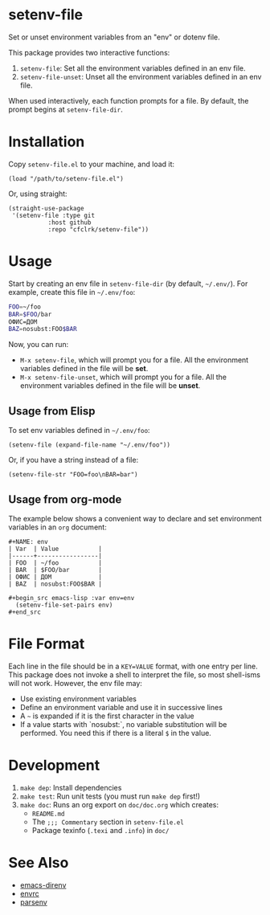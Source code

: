 # setenv-file

Set or unset environment variables from an "env" or dotenv file.

This package provides two interactive functions:

1.  `setenv-file`: Set all the environment variables defined in an env file.
2.  `setenv-file-unset`: Unset all the environment variables defined in an env
    file.

When used interactively, each function prompts for a file. By default, the
prompt begins at `setenv-file-dir`.


# Installation

Copy `setenv-file.el` to your machine, and load it:

```emacs-lisp
(load "/path/to/setenv-file.el")
```

Or, using straight:

```emacs-lisp
(straight-use-package
 '(setenv-file :type git
	       :host github
	       :repo "cfclrk/setenv-file"))
```


# Usage

Start by creating an env file in `setenv-file-dir` (by default, `~/.env/`). For
example, create this file in `~/.env/foo`:

```sh
FOO=~/foo
BAR=$FOO/bar
ОФИС=ДОМ
BAZ=nosubst:FOO$BAR
```

Now, you can run:

-   `M-x setenv-file`, which will prompt you for a file. All the environment
    variables defined in the file will be **set**.
-   `M-x setenv-file-unset`, which will prompt you for a file. All the
    environment variables defined in the file will be **unset**.


## Usage from Elisp

To set env variables defined in `~/.env/foo`:

```emacs-lisp
(setenv-file (expand-file-name "~/.env/foo"))
```

Or, if you have a string instead of a file:

```emacs-lisp
(setenv-file-str "FOO=foo\nBAR=bar")
```


## Usage from org-mode

The example below shows a convenient way to declare and set environment
variables in an `org` document:

```
#+NAME: env
| Var  | Value           |
|------+-----------------|
| FOO  | ~/foo           |
| BAR  | $FOO/bar        |
| ОФИС | ДОМ             |
| BAZ  | nosubst:FOO$BAR |

#+begin_src emacs-lisp :var env=env
  (setenv-file-set-pairs env)
#+end_src
```


# File Format

Each line in the file should be in a `KEY=VALUE` format, with one entry per
line. This package does not invoke a shell to interpret the file, so most
shell-isms will not work. However, the env file may:

-   Use existing environment variables
-   Define an environment variable and use it in successive lines
-   A `~` is expanded if it is the first character in the value
-   If a value starts with \`nosubst:\`, no variable substitution will be
    performed. You need this if there is a literal `$` in the value.


# Development

1.  `make dep`: Install dependencies
2.  `make test`: Run unit tests (you must run `make dep` first!)
3.  `make doc`: Runs an org export on `doc/doc.org` which creates:
    -   `README.md`
    -   The `;;; Commentary` section in `setenv-file.el`
    -   Package texinfo (`.texi` and `.info`) in `doc/`


# See Also

-   [emacs-direnv](https://github.com/wbolster/emacs-direnv)
-   [envrc](https://github.com/purcell/envrc)
-   [parsenv](https://github.com/articuluxe/parsenv)

